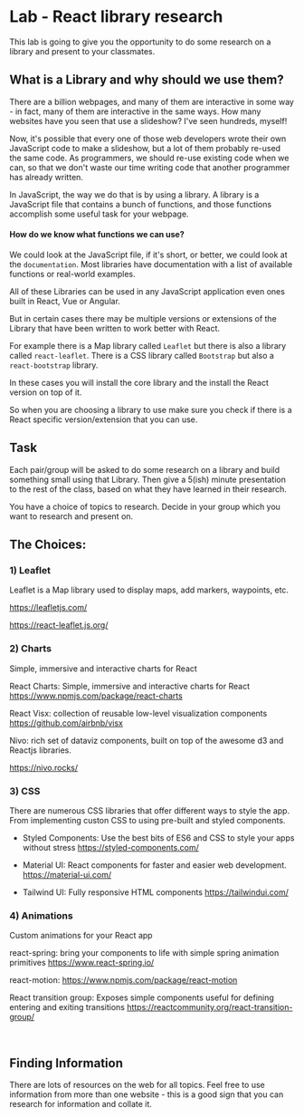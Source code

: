 # Lab - React library research

This lab is going to give you the opportunity to do some research on a library and present to your classmates.

## What is a Library and why should we use them?

There are a billion webpages, and many of them are interactive in some way - in fact, many of them are interactive in the same ways. How many websites have you seen that use a slideshow? I've seen hundreds, myself!

Now, it's possible that every one of those web developers wrote their own JavaScript code to make a slideshow, but a lot of them probably re-used the same code. As programmers, we should re-use existing code when we can, so that we don't waste our time writing code that another programmer has already written.

In JavaScript, the way we do that is by using a library. A library is a JavaScript file that contains a bunch of functions, and those functions accomplish some useful task for your webpage.

#### How do we know what functions we can use?

We could look at the JavaScript file, if it's short, or better, we could look at the `documentation`. Most libraries have documentation with a list of available functions or real-world examples.

All of these Libraries can be used in any JavaScript application even ones built in React, Vue or Angular.

But in certain cases there may be multiple versions or extensions of the Library that have been written to work better with React.

For example there is a Map library called `Leaflet` but there is also a library called `react-leaflet`. There is a CSS library called `Bootstrap` but also a `react-bootstrap` library. 

In these cases you will install the core library and the install the React version on top of it.

So when you are choosing a library to use make sure you check if there is a React specific version/extension that you can use.


## Task

Each pair/group will be asked to do some research on a library and build something small using that Library. Then give a 5(ish) minute presentation to the rest of the class, based on what they have learned in their research.

You have a choice of topics to research. Decide in your group which you want to research and present on.

## The Choices:

### 1) Leaflet

Leaflet is a Map library used to display maps, add markers, waypoints, etc.

https://leafletjs.com/

https://react-leaflet.js.org/

### 2) Charts

Simple, immersive and interactive charts for React

React Charts: Simple, immersive and interactive charts for React
https://www.npmjs.com/package/react-charts

React Visx: collection of reusable low-level visualization components
https://github.com/airbnb/visx

Nivo: rich set of dataviz components, built on top of the awesome d3 and Reactjs libraries.

https://nivo.rocks/

### 3) CSS

There are numerous CSS libraries that offer different ways to style the app. From implementing custon CSS to using pre-built and styled components.

- Styled Components: Use the best bits of ES6 and CSS to style your apps without stress
https://styled-components.com/

- Material UI: React components for faster and easier web development.
https://material-ui.com/

- Tailwind UI: Fully responsive HTML components
https://tailwindui.com/

### 4) Animations

Custom animations for your React app

react-spring: bring your components to life with simple spring animation primitives
https://www.react-spring.io/

react-motion:
https://www.npmjs.com/package/react-motion

React transition group: Exposes simple components useful for defining entering and exiting transitions
https://reactcommunity.org/react-transition-group/


<br />

## Finding Information

There are lots of resources on the web for all topics.  Feel free to use information from more than one website - this is a good sign that you can research for information and collate it.
